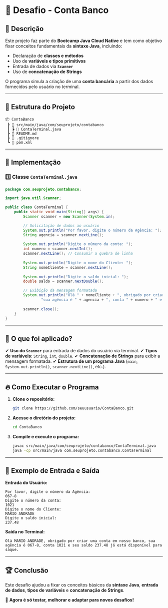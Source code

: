 # 🚀 Desafio - Conta Banco

## 📌 Descrição
Este projeto faz parte do **Bootcamp Java Cloud Native** e tem como objetivo fixar conceitos fundamentais da **sintaxe Java**, incluindo:
- Declaração de **classes e métodos**
- Uso de **variáveis e tipos primitivos**
- Entrada de dados via **`Scanner`**
- Uso de **concatenação de Strings**

O programa simula a criação de uma **conta bancária** a partir dos dados fornecidos pelo usuário no terminal.

---

## 📂 Estrutura do Projeto
```
📦 ContaBanco
 ┣ 📂 src/main/java/com/seuprojeto/contabanco
 ┃ ┣ 📜 ContaTerminal.java
 ┣ 📜 README.md
 ┣ 📜 .gitignore
 ┗ 📜 pom.xml
```

---

## 📜 Implementação

### **1️⃣ Classe `ContaTerminal.java`**
```java
package com.seuprojeto.contabanco;

import java.util.Scanner;

public class ContaTerminal {
    public static void main(String[] args) {
        Scanner scanner = new Scanner(System.in);

        // Solicitação de dados ao usuário
        System.out.println("Por favor, digite o número da Agência: ");
        String agencia = scanner.nextLine();
        
        System.out.println("Digite o número da conta: ");
        int numero = scanner.nextInt();
        scanner.nextLine(); // Consumir a quebra de linha
        
        System.out.println("Digite o nome do Cliente: ");
        String nomeCliente = scanner.nextLine();
        
        System.out.println("Digite o saldo inicial: ");
        double saldo = scanner.nextDouble();

        // Exibição da mensagem formatada
        System.out.println("Olá " + nomeCliente + ", obrigado por criar uma conta em nosso banco, " +
                "sua agência é " + agencia + ", conta " + numero + " e seu saldo " + saldo + " já está disponível para saque.");
        
        scanner.close();
    }
}
```

---

## 🎯 O que foi aplicado?
✔ **Uso do `Scanner`** para entrada de dados do usuário via terminal.
✔ **Tipos de variáveis**: `String`, `int`, `double`.
✔ **Concatenação de Strings** para exibir a mensagem formatada.
✔ **Estrutura de um programa Java** (`main`, `System.out.println()`, `scanner.nextLine()`, etc.).

---

## 🔥 Como Executar o Programa
1. **Clone o repositório:**
   ```bash
   git clone https://github.com/seuusuario/ContaBanco.git
   ```
2. **Acesse o diretório do projeto:**
   ```bash
   cd ContaBanco
   ```
3. **Compile e execute o programa:**
   ```bash
   javac src/main/java/com/seuprojeto/contabanco/ContaTerminal.java
   java -cp src/main/java com.seuprojeto.contabanco.ContaTerminal
   ```

---

## 📌 Exemplo de Entrada e Saída
**Entrada do Usuário:**
```
Por favor, digite o número da Agência:
067-8
Digite o número da conta:
1021
Digite o nome do Cliente:
MARIO ANDRADE
Digite o saldo inicial:
237.48
```

**Saída no Terminal:**
```
Olá MARIO ANDRADE, obrigado por criar uma conta em nosso banco, sua agência é 067-8, conta 1021 e seu saldo 237.48 já está disponível para saque.
```

---

## 🏆 Conclusão
Este desafio ajudou a fixar os conceitos básicos da **sintaxe Java**, **entrada de dados**, **tipos de variáveis** e **concatenação de Strings**.

🚀 **Agora é só testar, melhorar e adaptar para novos desafios!**

